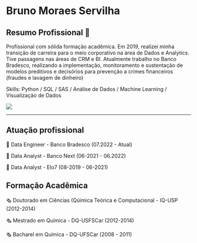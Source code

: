 # Bruno Moraes Servilha


## Resumo Profissional 🏢

Profissional com sólida formação acadêmica.  Em 2019, realizei minha transição de carreira para o meio corporativo na área de Dados e Analytics. Tive passagens nas áreas de CRM e BI. 
Atualmente trabalho no Banco Bradesco, realizando a implementação, monitoramento e sustentação  de modelos preditivos e decisórios  para prevenção a crimes financeiros (fraudes e lavagem de dinheiro)


Skills: Python / SQL / SAS / Análise de Dados / Machine Learning / Visualização de Dados
  
<div> 
  <a href="https://www.linkedin.com/in/bmservilha/" target="_blank"><img src="https://img.shields.io/badge/-LinkedIn-%230077B5?style=for-the-badge&logo=linkedin&logoColor=white" target="_blank"></a> 
</div>

----


## Atuação profissional

🏦 Data Engineer - Banco Bradesco (07.2022 - Atual)

🏦 Data Analyst - Banco Next (06-2021 - 06.2022)

🛒 Data Analyst - Elo7 (08-2019 - 06-2021)

## Formação Acadêmica

:newspaper_roll: Doutorado em Ciências (Qúimica Teórica e Computacional - IQ-USP (2012-2014)

:newspaper_roll: Mestrado em Química - DQ-USFSCar (2012-2014)

:newspaper_roll: Bacharel em Química - DQ-UFSCar (2008 - 2011)
<!---
bmservilha/bmservilha is a ✨ special ✨ repository because its `README.md` (this file) appears on your GitHub profile.
You can click the Preview link to take a look at your changes.
--->
